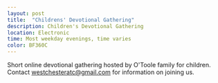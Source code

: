 ```yaml
---
layout: post
title:  "Childrens' Devotional Gathering"
description: Children's Devotional Gathering
location: Electronic
time: Most weekday evenings, time varies
color: BF360C
---
```

Short online devotional gathering hosted by O'Toole family for children.
Contact westchesteratc@gmail.com for information on joining us.

